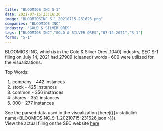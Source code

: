 ```yaml
---
title: "BLOOMIOS INC S-1"
date: 2021-07-15T23:16:26
image: "BLOOMIOSINC_S-1_20210715-231626.png"
companies: "BLOOMIOS INC"
industry: "GOLD & SILVER ORES"
tags: ["BLOOMIOS INC","GOLD & SILVER ORES","07-14-2021","S-1"]
forms: "S-1"
---
```

BLOOMIOS INC, which is in the Gold & Silver Ores [1040] industry, SEC S-1 filing on July 14, 2021 had 27909 (cleaned) words - 600 were utilized for the visualizations.

Top Words:
1. company - 442 instances
2. stock - 425 instances
3. common - 356 instances
4. shares - 352 instances
5. 000 - 277 instances


See the parsed data used in the visualization [here]({{< staticlink name=BLOOMIOSINC_S-1_20210715-231626.json >}}).  
View the actual filing on the SEC website [here](https://www.sec.gov/Archives/edgar/data/1138608/0001477932-21-004615.txt)